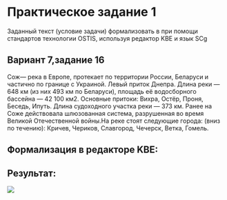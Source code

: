 <h1>Практическое задание 1</h1>
Заданный текст (условие задачи) формализовать в при помощи стандартов технологии OSTIS, используя редактор KBE и язык SCg
<h2>Вариант 7,задание 16</h2>
Сож— река в Европе, протекает по территории России, Беларуси и частично по границе с
Украиной. Левый приток Днепра. Длина реки — 648 км (из них 493 км по Беларуси), площадь
её водосборного бассейна — 42 100 км2. Основные притоки: Вихра, Остёр, Проня, Беседь,
Ипуть. Длина судоходного участка реки — 373 км. Ранее на Соже действовала шлюзованная
система, разрушенная во время Великой Отечественной войны.На реке стоят следующие
города: (вниз по течению): Кричев, Чериков, Славгород, Чечерск, Ветка, Гомель.
<h2>Формализация в редакторе KBE:</h2>
<h2>Результат:</h2>
<img src = https://github.com/iit-22170x/RPIIS/blob/%D0%93%D1%80%D0%B8%D0%BD%D1%8C_%D0%9D_%D0%90/sem2/PW1/car/2023-03-20.png>